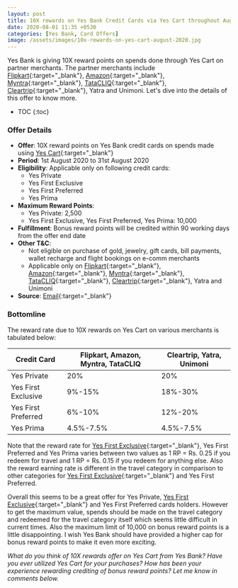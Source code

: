 ```yaml
---
layout: post
title: 10X rewards on Yes Bank Credit Cards via Yes Cart throughout August 2020
date: 2020-08-01 11:35 +0530
categories: [Yes Bank, Card Offers]
image: /assets/images/10x-rewards-on-yes-cart-august-2020.jpg
---
```


Yes Bank is giving 10X reward points on spends done through Yes Cart on partner merchants. The partner merchants include [Flipkart](https://l.cardinfo.in/flipkart){:target="\_blank"}, [Amazon](https://l.cardinfo.in/amazon){:target="\_blank"}, [Myntra](https://l.cardinfo.in/myntra){:target="\_blank"}, [TataCLIQ](https://l.cardinfo.in/tatacliq){:target="\_blank"}, [Cleartrip](https://l.cardinfo.in/cleartrip){:target="\_blank"}, Yatra and Unimoni. Let's dive into the details of this offer to know more.

<!-- prettier-ignore -->
* TOC
{:toc}

### Offer Details

- **Offer**: 10X reward points on Yes Bank credit cards on spends made using [Yes Cart](https://yescart.yesbank.in/){:target="\_blank"}
- **Period**: 1st August 2020 to 31st August 2020
- **Eligibility**: Applicable only on following credit cards:
  - Yes Private
  - Yes First Exclusive
  - Yes First Preferred
  - Yes Prima
- **Maximum Reward Points**:
  - Yes Private: 2,500
  - Yes First Exclusive, Yes First Preferred, Yes Prima: 10,000
- **Fulfillment**: Bonus reward points will be credited within 90 working days from the offer end date
- **Other T&C**:
  - Not eligible on purchase of gold, jewelry, gift cards, bill payments, wallet recharge and flight bookings on e-comm merchants
  - Applicable only on [Flipkart](https://l.cardinfo.in/flipkart){:target="\_blank"}, [Amazon](https://l.cardinfo.in/amazon){:target="\_blank"}, [Myntra](https://l.cardinfo.in/myntra){:target="\_blank"}, [TataCLIQ](https://l.cardinfo.in/tatacliq){:target="\_blank"}, [Cleartrip](https://l.cardinfo.in/cleartrip){:target="\_blank"}, Yatra and Unimoni
- **Source**: [Email](https://www.yesbank.in/pdf/tnc_yes_cart_credit_card_10x_offer_private_yf_premia_aug20_pdf){:target="\_blank"}

### Bottomline

The reward rate due to 10X rewards on Yes Cart on various merchants is tabulated below:

<table class="table" style="display: block;overflow-x: auto;">
<thead class="thead-dark">
<tr>
<th scope="col"> Credit Card</th>
<th scope="col"> Flipkart, Amazon, Myntra, TataCLIQ</th>
<th scope="col"> Cleartrip, Yatra, Unimoni</th>
</tr>
</thead>
<tbody>
<tr>
<td> Yes Private </td>
<td> 20% </td>
<td> 20% </td>
</tr>
<tr>
<td> Yes First Exclusive</td>
<td> 9%-15% </td>
<td> 18%-30% </td>
</tr>
<tr>
<td> Yes First Preferred </td>
<td> 6%-10% </td>
<td> 12%-20% </td>
</tr>
<tr>
<td> Yes Prima</td>
<td> 4.5%-7.5% </td>
<td> 4.5%-7.5% </td>
</tr>
</tbody>
</table>

Note that the reward rate for [Yes First Exclusive](/yes-first-exclusive-credit-card-review/){:target="\_blank"}, Yes First Preferred and Yes Prima varies between two values as 1 RP = Rs. 0.25 if you redeem for travel and 1 RP = Rs. 0.15 if you redeem for anything else. Also the reward earning rate is different in the travel category in comparison to other categories for [Yes First Exclusive](/yes-first-exclusive-credit-card-review/){:target="\_blank"} and Yes First Preferred.

Overall this seems to be a great offer for Yes Private, [Yes First Exclusive](/yes-first-exclusive-credit-card-review/){:target="\_blank"} and Yes First Preferred cards holders. However to get the maximum value, spends should be made on the travel category and redeemed for the travel category itself which seems little difficult in current times. Also the maximum limit of 10,000 on bonus reward points is a little disappointing. I wish Yes Bank should have provided a higher cap for bonus reward points to make it even more exciting.

_What do you think of 10X rewards offer on Yes Cart from Yes Bank? Have you ever utilized Yes Cart for your purchases? How has been your experience rewarding crediting of bonus reward points? Let me know in comments below._
